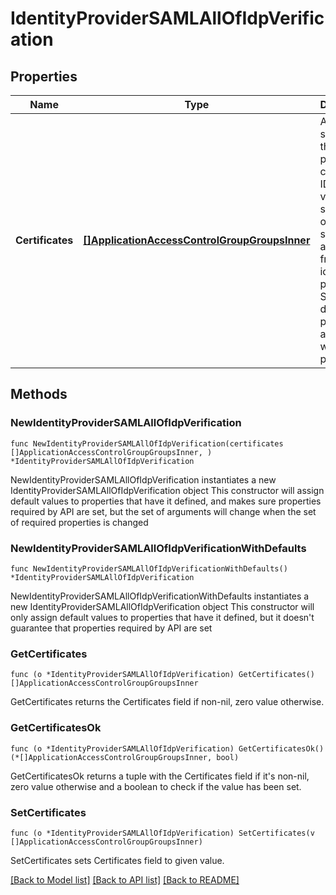 # IdentityProviderSAMLAllOfIdpVerification

## Properties

Name | Type | Description | Notes
------------ | ------------- | ------------- | -------------
**Certificates** | [**[]ApplicationAccessControlGroupGroupsInner**](ApplicationAccessControlGroupGroupsInner.md) | A array that specifies the identity provider&#39;s certificate IDs used to verify the signature on the signed assertion from the identity provider. Signing is done with a private key and verified with a public key. | 

## Methods

### NewIdentityProviderSAMLAllOfIdpVerification

`func NewIdentityProviderSAMLAllOfIdpVerification(certificates []ApplicationAccessControlGroupGroupsInner, ) *IdentityProviderSAMLAllOfIdpVerification`

NewIdentityProviderSAMLAllOfIdpVerification instantiates a new IdentityProviderSAMLAllOfIdpVerification object
This constructor will assign default values to properties that have it defined,
and makes sure properties required by API are set, but the set of arguments
will change when the set of required properties is changed

### NewIdentityProviderSAMLAllOfIdpVerificationWithDefaults

`func NewIdentityProviderSAMLAllOfIdpVerificationWithDefaults() *IdentityProviderSAMLAllOfIdpVerification`

NewIdentityProviderSAMLAllOfIdpVerificationWithDefaults instantiates a new IdentityProviderSAMLAllOfIdpVerification object
This constructor will only assign default values to properties that have it defined,
but it doesn't guarantee that properties required by API are set

### GetCertificates

`func (o *IdentityProviderSAMLAllOfIdpVerification) GetCertificates() []ApplicationAccessControlGroupGroupsInner`

GetCertificates returns the Certificates field if non-nil, zero value otherwise.

### GetCertificatesOk

`func (o *IdentityProviderSAMLAllOfIdpVerification) GetCertificatesOk() (*[]ApplicationAccessControlGroupGroupsInner, bool)`

GetCertificatesOk returns a tuple with the Certificates field if it's non-nil, zero value otherwise
and a boolean to check if the value has been set.

### SetCertificates

`func (o *IdentityProviderSAMLAllOfIdpVerification) SetCertificates(v []ApplicationAccessControlGroupGroupsInner)`

SetCertificates sets Certificates field to given value.



[[Back to Model list]](../README.md#documentation-for-models) [[Back to API list]](../README.md#documentation-for-api-endpoints) [[Back to README]](../README.md)


